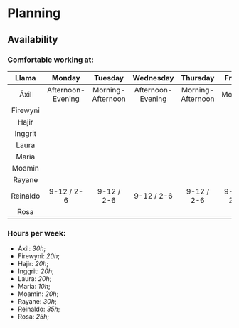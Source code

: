 # Planning


## Availability

### Comfortable working at:

|Llama       |       Monday    |       Tuesday   |      Wednesday  |     Thursday    |    Friday    |
|:---------: |   :---------:   |   :---------:   |   :---------:   |   :----------:  |  :---------: |
|Áxil        |Afternoon-Evening|Morning-Afternoon|Afternoon-Evening|Morning-Afternoon|Morning       |
|Firewyni    |                 |                 |                 |                 |              |
|Hajir       |                 |                 |                 |                 |              |
|Inggrit     |                 |                 |                 |                 |              |
|Laura       |                 |                 |                 |                 |              |
|Maria       |                 |                 |                 |                 |              |
|Moamin      |                 |                 |                 |                 |              |
|Rayane      |                 |                 |                 |                 |              |
|Reinaldo    |    9-12 / 2-6   |   9-12 / 2-6    |   9-12 / 2-6    |    9-12 / 2-6   |  9-12 / 2-6  |
|Rosa        |                 |                 |                 |                 |              |

### Hours per week:

- Áxil: _30h_;
- Firewyni: _20h_;
- Hajir: _20h_;
- Inggrit: _20h_;
- Laura: _20h_;
- Maria: _10h_;
- Moamin: _20h_;
- Rayane: _30h_;
- Reinaldo: _35h_;
- Rosa: _25h_;
